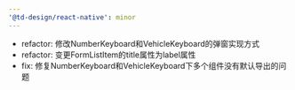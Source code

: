 ```yaml
---
'@td-design/react-native': minor
---
```


- refactor: 修改NumberKeyboard和VehicleKeyboard的弹窗实现方式
- refactor: 变更FormListItem的title属性为label属性
- fix: 修复NumberKeyboard和VehicleKeyboard下多个组件没有默认导出的问题
